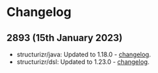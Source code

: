# Changelog

## 2893 (15th January 2023)

- structurizr/java: Updated to 1.18.0 - [changelog](https://github.com/structurizr/java/releases).
- structurizr/dsl: Updated to 1.23.0 - [changelog](https://github.com/structurizr/dsl/releases).

